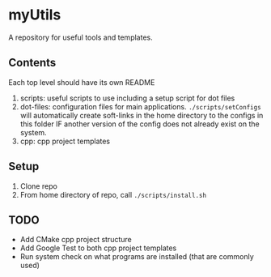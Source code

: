 # myUtils
A repository for useful tools and templates. 

## Contents
Each top level should have its own README
1. scripts: useful scripts to use including a setup script for dot files
2. dot-files: configuration files for main applications. `./scripts/setConfigs` 
will automatically create soft-links in the home directory to the configs in this
folder IF another version of the config does not already exist on the system. 
3. cpp: cpp project templates


## Setup 
1. Clone repo
2. From home directory of repo, call `./scripts/install.sh`

## TODO
- Add CMake cpp project structure 
- Add Google Test to both cpp project templates
- Run system check on what programs are installed (that are commonly used)





